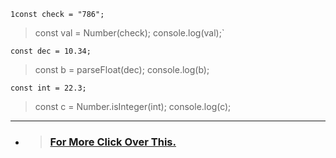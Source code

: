 `1const check = "786";`

>const val = Number(check);
console.log(val);`

`const dec = 10.34;`

>const b = parseFloat(dec);
console.log(b);

`const int = 22.3;`

>const c = Number.isInteger(int);
console.log(c);
---
* > ### [For More Click Over This.](../Js/NumberMethods.js)
